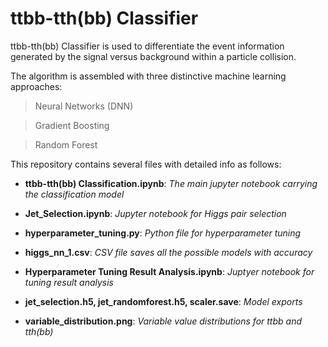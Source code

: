 # ttbb-tth(bb) Classifier

ttbb-tth(bb) Classifier is used to differentiate the event information generated by the signal versus background within a particle collision.

The algorithm is assembled with three distinctive machine learning approaches:

> Neural Networks (DNN)

> Gradient Boosting

> Random Forest

This repository contains several files with detailed info as follows:

* __ttbb-tth(bb) Classification.ipynb__: _The main jupyter notebook carrying the classification model_

* __Jet_Selection.ipynb__: _Jupyter notebook for Higgs pair selection_

* __hyperparameter_tuning.py__: _Python file for hyperparameter tuning_

* __higgs_nn_1.csv__: _CSV file saves all the possible models with accuracy_

* __Hyperparameter Tuning Result Analysis.ipynb__: _Juptyer notebook for tuning result analysis_

* __jet_selection.h5, jet_randomforest.h5, scaler.save__: _Model exports_

* __variable_distribution.png__: _Variable value distributions for ttbb and tth(bb)_

